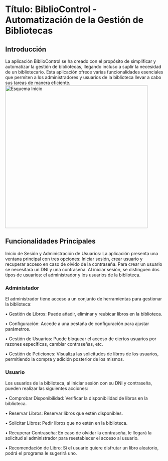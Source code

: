 # Título: BiblioControl - Automatización de la Gestión de Bibliotecas
## Introducción
La aplicación BiblioControl se ha creado con el propósito de simplificar y automatizar la gestión de bibliotecas, llegando incluso a suplir la necesidad de un bibliotecario. Esta aplicación ofrece varias funcionalidades esenciales que permiten a los administradores y usuarios de la biblioteca llevar a cabo sus tareas de manera eficiente.
<img width="454" alt="Esquema Inicio" src="https://github.com/ac-14/TrabajoJava/assets/119895282/a47e674a-dcc3-441a-beef-1ae9a2af8f91">


## Funcionalidades Principales
Inicio de Sesión y Administración de Usuarios: La aplicación presenta una ventana principal con tres opciones: Iniciar sesión, crear usuario y recuperar acceso en caso de olvido de la contraseña. Para crear un usuario se necesitará un DNI y una contraseña. Al iniciar sesión, se distinguen dos tipos de usuarios: el administrador y los usuarios de la biblioteca.
### Administador
El administrador tiene acceso a un conjunto de herramientas para gestionar la biblioteca:

•	Gestión de Libros: Puede añadir, eliminar y reubicar libros en la biblioteca.

•	Configuración: Accede a una pestaña de configuración para ajustar parámetros.

•	Gestión de Usuarios: Puede bloquear el acceso de ciertos usuarios por razones específicas, cambiar contraseñas, etc.

•	Gestión de Peticiones: Visualiza las solicitudes de libros de los usuarios, permitiendo la compra y adición posterior de los mismos.
### Usuario
Los usuarios de la biblioteca, al iniciar sesión con su DNI y contraseña, pueden realizar las siguientes acciones:

•	Comprobar Disponibilidad: Verificar la disponibilidad de libros en la biblioteca.

•	Reservar Libros: Reservar libros que estén disponibles.

•	Solicitar Libros: Pedir libros que no estén en la biblioteca.

•	Recuperar Contraseña: En caso de olvidar la contraseña, le llegará la solicitud al administrador para reestablecer el acceso al usuario.

•	Recomendación de Libro: Si el usuario quiere disfrutar un libro aleatorio, podrá el programa le sugerirá uno.
